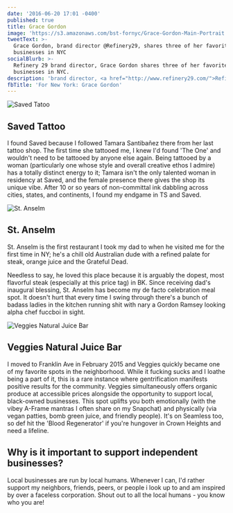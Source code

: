 ```yaml
---
date: '2016-06-20 17:01 -0400'
published: true
title: Grace Gordon
image: 'https://s3.amazonaws.com/bst-fornyc/Grace-Gordon-Main-Portrait.jpg'
tweetText: >-
  Grace Gordon, brand director @Refinery29, shares three of her favorite local
  businesses in NYC
socialBlurb: >-
  Refinery 29 brand director, Grace Gordon shares three of her favorite local
  businesses in NYC.
description: 'brand director, <a href="http://www.refinery29.com/">Refinery29</a>'
fbTitle: 'For New York: Grace Gordon'
---
```

![Saved Tatoo](https://s3.amazonaws.com/bst-fornyc/Grace-Gordon-Saved-Tattoo.jpg)

## Saved Tattoo

I found Saved because I followed Tamara Santibañez there from her last tattoo shop. The first time she tattooed me, I knew I'd found 'The One' and wouldn't need to be tattooed by anyone else again. Being tattooed by a woman (particularly one whose style and overall creative ethos I admire) has a totally distinct energy to it; Tamara isn't the only talented woman in residency at Saved, and the female presence there gives the shop its unique vibe. After 10 or so years of non-committal ink dabbling across cities, states, and continents, I found my endgame in TS and Saved.

![St. Anselm](https://s3.amazonaws.com/bst-fornyc/Grace-Gordon-St-Anselm.jpg)

## St. Anselm

St. Anselm is the first restaurant I took my dad to when he visited me for the first time in NY; he's a chill old Australian dude with a refined palate for steak, orange juice and the Grateful Dead.

Needless to say, he loved this place because it is arguably the dopest, most flavorful steak (especially at this price tag) in BK. Since receiving dad's inaugural blessing, St. Anselm has become my de facto celebration meal spot. It doesn't hurt that every time I swing through there's a bunch of badass ladies in the kitchen running shit with nary a Gordon Ramsey looking alpha chef fuccboi in sight.

![Veggies Natural Juice Bar](https://s3.amazonaws.com/bst-fornyc/Grace-Gordon-Veggies.jpg)

## Veggies Natural Juice Bar

I moved to Franklin Ave in February 2015 and Veggies quickly became one of my favorite spots in the neighborhood. While it fucking sucks and I loathe being a part of it, this is a rare instance where gentrification manifests positive results for the community. Veggies simultaneously offers organic produce at accessible prices alongside the opportunity to support local, black-owned businesses. This spot uplifts you both emotionally (with the vibey A-Frame mantras I often share on my Snapchat) and physically (via vegan patties, bomb green juice, and friendly people). It's on Seamless too, so def hit the 'Blood Regenerator' if you're hungover in Crown Heights and need a lifeline.

## Why is it important to support independent businesses?

Local businesses are run by local humans. Whenever I can, I'd rather support my neighbors, friends, peers, or people i look up to and am inspired by over a faceless corporation. Shout out to all the local humans - you know who you are!
